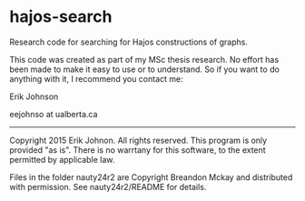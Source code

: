 # hajos-search

Research code for searching for Hajos constructions of graphs. 

This code was created as part of my MSc thesis research.  No effort has been
made to make it easy to use or to understand.  So if you want to do anything
with it, I recommend you contact me:

Erik Johnson

eejohnso at ualberta.ca

-------------------------------------------------------------------------------

Copyright 2015 Erik Johnon.  All rights reserved.
This program is only provided "as is".  There is no warrtany for this software,
to the extent permitted by applicable law.

Files in the folder nauty24r2 are Copyright Breandon Mckay and distributed
with permission.  See nauty24r2/README for details.
